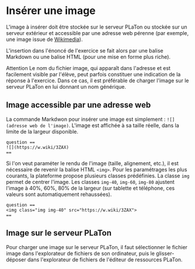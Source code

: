 # Insérer une image

L'image à insérer doit être stockée sur le serveur PLaTon ou stockée sur un serveur extérieur et accessible par une adresse web pérenne (par exemple, une image issue de [Wikimedia](https://commons.wikimedia.org)).

L'insertion dans l'énoncé de l'exercice se fait alors par une balise Markdown ou une balise HTML (pour une mise en forme plus riche).

Attention
Le nom du fichier image, qui apparaît dans l'adresse et est facilement visible par l'élève, peut parfois constituer une indication de la réponse à l'exercice. Dans ce cas, il est préférable de charger l'image sur le serveur PLaTon en lui donnant un nom générique.

## Image accessible par une adresse web

La commande Markdwon pour insérer une image est simplement : `![](adresse web de l'image)`. L'image est affichée à sa taille réelle, dans la limite de la largeur disponible.

```
question ==
![](https://w.wiki/3ZAX)
==
```

Si l'on veut paraméter le rendu de l'image (taille, alignement, etc.), il est nécessaire de revenir la balise HTML `<img>`. Pour les paramétrages les plus courants, la plateforme propose plusieurs classes prédéfinies. La classe `img` permet de centrer l'image. Les classes `img-40`, `img-60`, `img-80` ajustent l'image à 40%, 60%, 80% de la largeur (sur tablette et téléphone, ces valeurs sont automatiquement rehaussées).

```
question ==
<img class="img img-40" src="https://w.wiki/3ZAX">
==

```
## Image sur le serveur PLaTon

Pour charger une image sur le serveur PLaTon, il faut sélectionner le fichier image dans l'explorateur de fichiers de son ordinateur, puis le glisser-déposer dans l'explorateur de fichiers de l'éditeur de ressources PLaTon.

